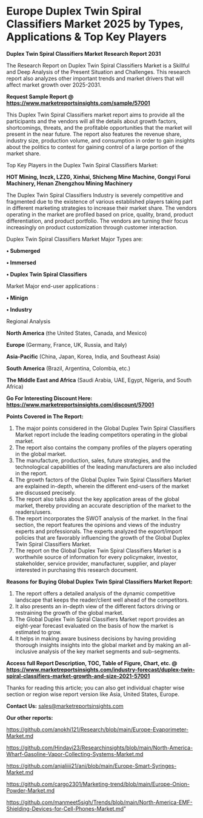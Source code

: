 # Europe Duplex Twin Spiral Classifiers Market 2025 by Types, Applications & Top Key Players

<strong>Duplex Twin Spiral Classifiers Market Research Report 2031</strong>

The Research Report on Duplex Twin Spiral Classifiers Market is a Skillful and Deep Analysis of the Present Situation and Challenges. This research report also analyzes other important trends and market drivers that will affect market growth over 2025-2031.

<strong>Request Sample Report @ <a href=https://www.marketreportsinsights.com/sample/57001>https://www.marketreportsinsights.com/sample/57001</a></strong>

This Duplex Twin Spiral Classifiers market report aims to provide all the participants and the vendors will all the details about growth factors, shortcomings, threats, and the profitable opportunities that the market will present in the near future. The report also features the revenue share, industry size, production volume, and consumption in order to gain insights about the politics to contest for gaining control of a large portion of the market share.

Top Key Players in the Duplex Twin Spiral Classifiers Market:

<strong>HOT Mining, Inczk, LZZG, Xinhai, Shicheng Mine Machine, Gongyi Forui Machinery, Henan Zhengzhou Mining Machinery</strong>

The Duplex Twin Spiral Classifiers Industry is severely competitive and fragmented due to the existence of various established players taking part in different marketing strategies to increase their market share. The vendors operating in the market are profiled based on price, quality, brand, product differentiation, and product portfolio. The vendors are turning their focus increasingly on product customization through customer interaction.

Duplex Twin Spiral Classifiers Market Major Types are:

<strong>• Submerged

• Immersed

• Duplex Twin Spiral Classifiers</strong>

Market Major end-user applications :

<strong>• Minign

• Industry</strong>

Regional Analysis

</u><strong><b>North America</b></strong> (the United States, Canada, and Mexico)

<strong><b>Europe </b></strong>(Germany, France, UK, Russia, and Italy)

<strong><b>Asia-Pacific</b></strong> (China, Japan, Korea, India, and Southeast Asia)

<strong><b>South America</b></strong> (Brazil, Argentina, Colombia, etc.)

<strong><b>The Middle East and Africa</b></strong> (Saudi Arabia, UAE, Egypt, Nigeria, and South Africa)

<strong>Go For Interesting Discount Here: <a href=https://www.marketreportsinsights.com/discount/57001>https://www.marketreportsinsights.com/discount/57001</a></strong>

<strong>Points Covered in The Report:</strong>
<ol>
  <li>The major points considered in the Global Duplex Twin Spiral Classifiers Market report include the leading competitors operating in the global market.</li>
  <li>The report also contains the company profiles of the players operating in the global market.</li>
  <li>The manufacture, production, sales, future strategies, and the technological capabilities of the leading manufacturers are also included in the report.</li>
  <li>The growth factors of the Global Duplex Twin Spiral Classifiers Market are explained in-depth, wherein the different end-users of the market are discussed precisely.</li>
  <li>The report also talks about the key application areas of the global market, thereby providing an accurate description of the market to the readers/users.</li>
  <li>The report incorporates the SWOT analysis of the market. In the final section, the report features the opinions and views of the industry experts and professionals. The experts analyzed the export/import policies that are favorably influencing the growth of the Global Duplex Twin Spiral Classifiers Market.</li>
  <li>The report on the Global Duplex Twin Spiral Classifiers Market is a worthwhile source of information for every policymaker, investor, stakeholder, service provider, manufacturer, supplier, and player interested in purchasing this research document.</li>
</ol>
<strong>Reasons for Buying Global Duplex Twin Spiral Classifiers Market Report:</strong>

<ol>
  <li>The report offers a detailed analysis of the dynamic competitive landscape that keeps the reader/client well ahead of the competitors.</li>
  <li>It also presents an in-depth view of the different factors driving or restraining the growth of the global market.</li>
  <li>The Global Duplex Twin Spiral Classifiers Market report provides an eight-year forecast evaluated on the basis of how the market is estimated to grow.</li>
  <li>It helps in making aware business decisions by having providing thorough insights insights into the global market and by making an all-inclusive analysis of the key market segments and sub-segments.</li>
</ol>
<strong>Access full Report Description, TOC, Table of Figure, Chart, etc. @ <a href=https://www.marketreportsinsights.com/industry-forecast/duplex-twin-spiral-classifiers-market-growth-and-size-2021-57001>https://www.marketreportsinsights.com/industry-forecast/duplex-twin-spiral-classifiers-market-growth-and-size-2021-57001</a></strong>


Thanks for reading this article; you can also get individual chapter wise section or region wise report version like Asia, United States, Europe.

<strong>Contact Us:</strong>
sales@marketreportsinsights.com

<strong>Our other reports:</strong>

<a href=https://github.com/anokhi121/Research/blob/main/Europe-Evaporimeter-Market.md>https://github.com/anokhi121/Research/blob/main/Europe-Evaporimeter-Market.md</a>

<a href=https://github.com/Hindavi23/Researchinsights/blob/main/North-America-Wharf-Gasoline-Vapor-Collecting-Systems-Market.md>https://github.com/Hindavi23/Researchinsights/blob/main/North-America-Wharf-Gasoline-Vapor-Collecting-Systems-Market.md</a>

<a href=https://github.com/anjaliiii21/ani/blob/main/Europe-Smart-Syringes-Market.md>https://github.com/anjaliiii21/ani/blob/main/Europe-Smart-Syringes-Market.md</a>

<a href=https://github.com/cargo2301/Marketing-trend/blob/main/Europe-Onion-Powder-Market.md>https://github.com/cargo2301/Marketing-trend/blob/main/Europe-Onion-Powder-Market.md</a>

<a href=https://github.com/manmeet5sigh/Trends/blob/main/North-America-EMF-Shielding-Devices-for-Cell-Phones-Market.md>https://github.com/manmeet5sigh/Trends/blob/main/North-America-EMF-Shielding-Devices-for-Cell-Phones-Market.md</a>"
